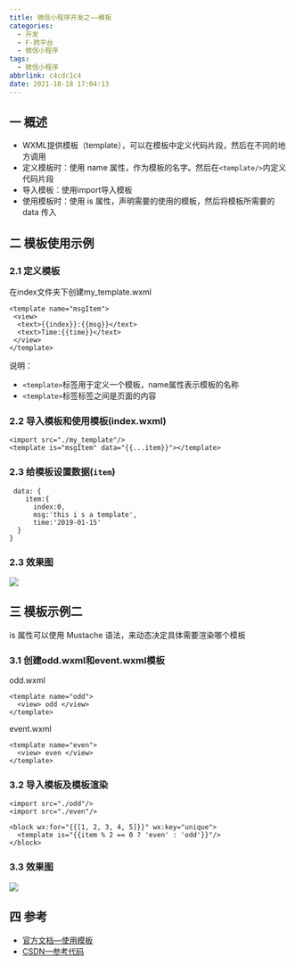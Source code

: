```yaml
---
title: 微信小程序开发之——模板
categories:
  - 开发
  - F-跨平台
  - 微信小程序
tags:
  - 微信小程序
abbrlink: c4cdc1c4
date: 2021-10-18 17:04:13
---
```

## 一 概述

* WXML提供模板（template），可以在模板中定义代码片段，然后在不同的地方调用
* 定义模板时：使用 name 属性，作为模板的名字。然后在`<template/>`内定义代码片段
* 导入模板：使用import导入模板
* 使用模板时：使用 is 属性，声明需要的使用的模板，然后将模板所需要的 data 传入

<!--more-->

## 二 模板使用示例

### 2.1 定义模板

在index文件夹下创建my_template.wxml

```
<template name="msgItem">
 <view>
  <text>{{index}}:{{msg}}</text>
  <text>Time:{{time}}</text>
 </view>
</template>
```

说明：

* `<template>`标签用于定义一个模板，name属性表示模板的名称
* `<template>`标签标签之间是页面的内容

### 2.2 导入模板和使用模板(index.wxml)

```
<import src="./my_template"/>
<template is="msgItem" data="{{...item}}"></template> 
```

### 2.3 给模板设置数据(`item`)

```
 data: {
    item:{
      index:0,
      msg:'this i s a template',
      time:'2019-01-15'
  }
}
```

### 2.3 效果图

![][1]
## 三 模板示例二

is 属性可以使用 Mustache 语法，来动态决定具体需要渲染哪个模板

### 3.1 创建odd.wxml和event.wxml模板

odd.wxml

```
<template name="odd">
  <view> odd </view>
</template>
```

event.wxml

```
<template name="even">
  <view> even </view>
</template>
```

### 3.2 导入模板及模板渲染

```
<import src="./odd"/>
<import src="./even"/>

<block wx:for="{{[1, 2, 3, 4, 5]}}" wx:key="unique">
  <template is="{{item % 2 == 0 ? 'even' : 'odd'}}"/>
</block>
```

### 3.3 效果图
![][2]

## 四 参考

* [官方文档—使用模板](https://developers.weixin.qq.com/miniprogram/dev/reference/wxml/template.html)
* [CSDN—参考代码](https://download.csdn.net/download/Calvin_zhou/33240601)




[1]:https://raw.githubusercontent.com/PGzxc/CDN/master/blog-wechat/wechat-template-item-view.png
[2]:https://raw.githubusercontent.com/PGzxc/CDN/master/blog-wechat/wechat-template-mustache-view.png